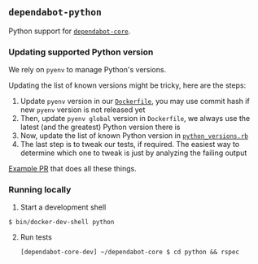 ## `dependabot-python`

Python support for [`dependabot-core`][core-repo].

### Updating supported Python version

We rely on `pyenv` to manage Python's versions.

Updating the list of known versions might be tricky, here are the steps:
1. Update `pyenv` version in our [`Dockerfile`](https://github.com/dependabot/dependabot-core/blob/main/Dockerfile), you may use commit hash if new `pyenv` version is not released yet
2. Then, update `pyenv global` version in `Dockerfile`, we always use the latest (and the greatest) Python version there is
3. Now, update the list of known Python version in [`python_versions.rb`](https://github.com/dependabot/dependabot-core/blob/main/python/lib/dependabot/python/python_versions.rb)
4. The last step is to tweak our tests, if required. The easiest way to determine which one to tweak is just by analyzing the failing output

[Example PR](https://github.com/dependabot/dependabot-core/pull/3440) that does all these things.

### Running locally

1. Start a development shell

  ```
  $ bin/docker-dev-shell python
  ```

2. Run tests
   ```
   [dependabot-core-dev] ~/dependabot-core $ cd python && rspec
   ```

[core-repo]: https://github.com/dependabot/dependabot-core
